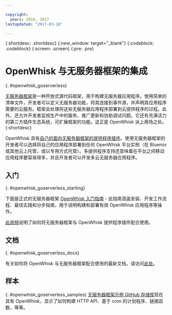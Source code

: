 ```yaml
---

copyright:
  years: 2016, 2017
lastupdated: "2017-03-16"

---
```


{:shortdesc: .shortdesc}
{:new_window: target="_blank"}
{:codeblock: .codeblock}
{:screen: .screen}
{:pre: .pre}

# OpenWhisk 与无服务器框架的集成
{: #openwhisk_goserverless}

[无服务器框架](https://serverless.com/)是一种开放式源代码框架，用于构建无服务器应用程序。使用简单的清单文件，开发者可以定义无服务器功能，将其连接到事件源，并声明其应用程序需要的云服务。框架会处理将这些无服务器应用程序部署到云提供程序的过程。此外，还允许开发者监视生产中的服务、推广更新和协助调试问题。它还有充满活力的第三方插件生态系统，可扩展框架的功能。这正是 OpenWhisk 派上用场之处。
{:shortdesc}

OpenWhisk 具有[自己的面向无服务器框架的提供程序插件](https://github.com/serverless/serverless-openwhisk)。使用无服务器框架的开发者可以选择将自己的应用程序部署到任何 OpenWhisk 平台实例（在 Bluemix 或其他云上托管，或以专用方式托管）。多提供程序支持还意味着在平台之间移动应用程序要容易得多，并且开发者可以开发多云无服务器应用程序。

## 入门
{: #openwhisk_goserverless_starting}

下面是正式的无服务器框架 [OpenWhisk 入门指南](https://serverless.com/framework/docs/providers/openwhisk/guide/intro/) - 此指南涵盖安装、开发工作流程、最佳实践和分步指南，用于说明构建和部署有效 OpenWhisk 应用程序等操作。

[此视频](https://youtu.be/GJY10W98Itc)说明了如何将无服务器框架与 OpenWhisk 提供程序插件配合使用。
## 文档
{: #openwhisk_goserverless_docs}

有关如何将 OpenWhisk 与无服务器框架配合使用的最新文档，请访问[此处](https://serverless.com/framework/docs/providers/openwhisk/)。
## 样本
{: #openwhisk_goserverless_samples}
[无服务器框架示例 GitHub 存储库](https://github.com/serverless/examples)现在具有 OpenWhisk，显示了如何构建 HTTP API、基于 cron 的计划程序、链接函数，等等。
